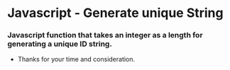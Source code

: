# Javascript - Generate unique String

### Javascript function that takes an integer as a length for generating a unique ID string.


- Thanks for your time and consideration.

